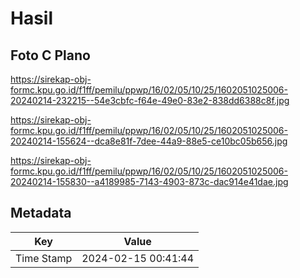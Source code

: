 # Hasil

## Foto C Plano

https://sirekap-obj-formc.kpu.go.id/f1ff/pemilu/ppwp/16/02/05/10/25/1602051025006-20240214-232215--54e3cbfc-f64e-49e0-83e2-838dd6388c8f.jpg

https://sirekap-obj-formc.kpu.go.id/f1ff/pemilu/ppwp/16/02/05/10/25/1602051025006-20240214-155624--dca8e81f-7dee-44a9-88e5-ce10bc05b656.jpg

https://sirekap-obj-formc.kpu.go.id/f1ff/pemilu/ppwp/16/02/05/10/25/1602051025006-20240214-155830--a4189985-7143-4903-873c-dac914e41dae.jpg


## Metadata

| Key        | Value               |
| ---------- | ------------------- |
| Time Stamp | 2024-02-15 00:41:44 |



